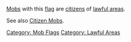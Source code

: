 [Mobs](:Category:_Mobs.md "wikilink") with this
[flag](:Category:_Mob_Flags.md "wikilink") are
[citizens](Citizen_Mobs.md "wikilink") of [lawful
areas](:Category:_Lawful_Areas.md "wikilink").

See also [Citizen Mobs](Citizen_Mobs.md "wikilink").

[Category: Mob Flags](Category:_Mob_Flags "wikilink") [Category: Lawful
Areas](Category:_Lawful_Areas "wikilink")
